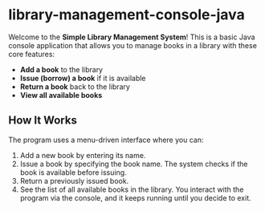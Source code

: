 # library-management-console-java

Welcome to the **Simple Library Management System**! This is a basic Java console application that allows you to manage books in a library with these core features:
- **Add a book** to the library
- **Issue (borrow) a book** if it is available
- **Return a book** back to the library
- **View all available books**

## How It Works
The program uses a menu-driven interface where you can:
1. Add a new book by entering its name.
2. Issue a book by specifying the book name. The system checks if the book is available before issuing.
3. Return a previously issued book.
4. See the list of all available books in the library.
You interact with the program via the console, and it keeps running until you decide to exit.
